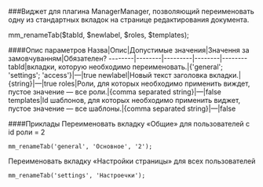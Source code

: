 ###Виджет для плагина ManagerManager, позволяющий переименовать одну из стандартных вкладок на странице редактирования документа.

mm_renameTab($tabId, $newlabel, $roles, $templates);

####Опис параметров
Назва|Опис|Допустимые значения|Значення за замовчуванням|Обязателен?
--------|--------|---------|--------|--------
tabId|вкладки, которую необходимо переименовать.|{'general'; 'settings'; 'access'}|—|true
newlabel|Новый текст заголовка вкладки.|{string}|—|true
roles|Роли, для которых необходимо применить виждет, пустое значение — все роли.|{comma separated string}|—|false
templates|Id шаблонов, для которых необходимо применить виджет, пустое значение — все шаблоны.|{comma separated string}|—|false

####Приклады
Переименовать вкладку «Общие» для пользователей с id роли = 2
	
	mm_renameTab('general', 'Основное', '2');
Переименовать вкладку «Настройки страницы» для всех пользователей
	
	mm_renameTab('settings', 'Настроечки');